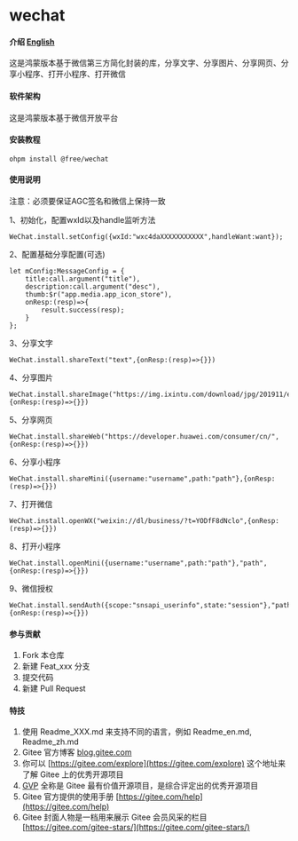 # wechat

#### 介绍 [English](README.en.md)

这是鸿蒙版本基于微信第三方简化封装的库，分享文字、分享图片、分享网页、分享小程序、打开小程序、打开微信

#### 软件架构

这是鸿蒙版本基于微信开放平台

#### 安装教程

`ohpm install @free/wechat`

#### 使用说明

注意：必须要保证AGC签名和微信上保持一致

1、初始化，配置wxId以及handle监听方法
```
WeChat.install.setConfig({wxId:"wxc4daXXXXXXXXXXX",handleWant:want});
```
2、配置基础分享配置(可选)
```
let mConfig:MessageConfig = {
    title:call.argument("title"),
    description:call.argument("desc"),
    thumb:$r("app.media.app_icon_store"),
    onResp:(resp)=>{
        result.success(resp);
    }
};
```

3、分享文字
```
WeChat.install.shareText("text",{onResp:(resp)=>{}})
```
4、分享图片
```
WeChat.install.shareImage("https://img.ixintu.com/download/jpg/201911/e25b904bc42a74d7d77aed81e66d772c.jpg!con",{onResp:(resp)=>{}})
```
5、分享网页
```
WeChat.install.shareWeb("https://developer.huawei.com/consumer/cn/",{onResp:(resp)=>{}})
```
6、分享小程序
```
WeChat.install.shareMini({username:"username",path:"path"},{onResp:(resp)=>{}})
```
7、打开微信
```
WeChat.install.openWX("weixin://dl/business/?t=YODfF8dNclo",{onResp:(resp)=>{}})
```
8、打开小程序
```
WeChat.install.openMini({username:"username",path:"path"},"path",{onResp:(resp)=>{}})
```

9、微信授权
```
WeChat.install.sendAuth({scope:"snsapi_userinfo",state:"session"},"path",{onResp:(resp)=>{}})
```

#### 参与贡献

1. Fork 本仓库
2. 新建 Feat_xxx 分支
3. 提交代码
4. 新建 Pull Request

#### 特技

1. 使用 Readme\_XXX.md 来支持不同的语言，例如 Readme\_en.md, Readme\_zh.md
2. Gitee 官方博客 [blog.gitee.com](https://blog.gitee.com)
3. 你可以 [https://gitee.com/explore](https://gitee.com/explore) 这个地址来了解 Gitee 上的优秀开源项目
4. [GVP](https://gitee.com/gvp) 全称是 Gitee 最有价值开源项目，是综合评定出的优秀开源项目
5. Gitee 官方提供的使用手册 [https://gitee.com/help](https://gitee.com/help)
6. Gitee 封面人物是一档用来展示 Gitee 会员风采的栏目 [https://gitee.com/gitee-stars/](https://gitee.com/gitee-stars/)

